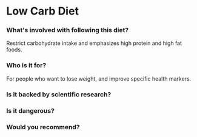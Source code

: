 # Low Carb Diet
### What's involved with following this diet? 
Restrict carbohydrate intake and emphasizes high protein and high fat foods. 
### Who is it for? 
For people who want to lose weight, and improve specific health markers. 
### Is it backed by scientific research? 

### Is it dangerous? 

### Would you recommend? 

